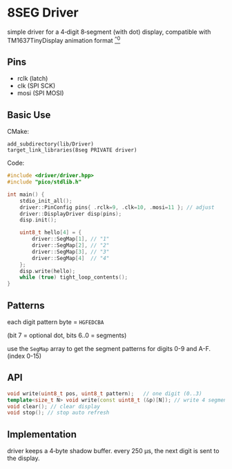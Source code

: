# 8SEG Driver

simple driver for a 4‑digit 8‑segment (with dot) display, compatible with  TM1637TinyDisplay animation format <a href="https://jasonacox.github.io/TM1637TinyDisplay/examples/7-segment-animator.html"><sup>^0</sup></a>

## Pins
- rclk (latch)
- clk  (SPI SCK)
- mosi (SPI MOSI)

## Basic Use
CMake:
```
add_subdirectory(lib/Driver)
target_link_libraries(8seg PRIVATE driver)
```
Code:
```cpp
#include <driver/driver.hpp>
#include "pico/stdlib.h"

int main() {
    stdio_init_all();
    driver::PinConfig pins{ .rclk=9, .clk=10, .mosi=11 }; // adjust
    driver::DisplayDriver disp(pins);
    disp.init();

    uint8_t hello[4] = {
        driver::SegMap[1], // "1"
        driver::SegMap[2], // "2"
        driver::SegMap[3], // "3"
        driver::SegMap[4]  // "4"
    };
    disp.write(hello);
    while (true) tight_loop_contents();
}
```

## Patterns
each digit pattern byte = `HGFEDCBA`

(bit 7 = optional dot, bits 6..0 = segments)

use the `SegMap` array to get the segment patterns for digits 0-9 and A-F. (index 0-15)
## API
```cpp
void write(uint8_t pos, uint8_t pattern);   // one digit (0..3)
template<size_t N> void write(const uint8_t (&p)[N]); // write 4 segments
void clear(); // clear display
void stop(); // stop auto refresh
```

## Implementation
driver keeps a 4‑byte shadow buffer. every 250 µs, the next digit is sent to the display.